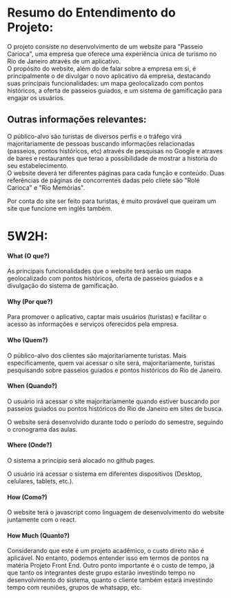 # Resumo do Entendimento do Projeto:  
O projeto consiste no desenvolvimento de um website para "Passeio Carioca", uma empresa que oferece uma experiência única de turismo no Rio de Janeiro através de um aplicativo.  
O propósito do website, além do de falar sobre a empresa em si, é principalmente o de divulgar o novo aplicativo da empresa, destacando suas principais funcionalidades: um mapa geolocalizado com pontos históricos, a oferta de passeios guiados, e um sistema de gamificação para engajar os usuários. 

## Outras informações relevantes:  
O público-alvo são turistas de diversos perfis e o tráfego virá majoritariamente de pessoas buscando informações relacionadas (passeios, pontos históricos, etc) através de pesquisas no Google e atraves de bares e restaurantes que terao a possibilidade de mostrar a historia do seu estabelecimento.  
O website deverá ter diferentes páginas para cada função e conteúdo. Duas referências de páginas de concorrentes dadas pelo cliete são "Rolé Carioca" e "Rio Memórias".  

Por conta do site ser feito para turistas, é muito provável que queiram um site que funcione em inglês também.  


# 5W2H:  

#### What (O que?)
As principais funcionalidades que o website terá serão um mapa geolocalizado com pontos históricos, oferta de passeios guiados e a divulgação do sistema de gamificação.   

#### Why (Por que?)
Para promover o aplicativo, captar mais usuários (turistas) e facilitar o acesso às informações e serviços oferecidos pela empresa.  

#### Who (Quem?)
O público-alvo dos clientes são majoritariamente turistas. Mais especificamente, quem vai acessar o site será, majoritariamente, turistas pesquisando sobre passeios guiados e pontos históricos do Rio de Janeiro.  

#### When (Quando?)
O usuário irá acessar o site majoritariamente quando estiver buscando por passeios guiados ou pontos históricos do Rio de Janeiro em sites de busca.  

O website será desenvolvido durante todo o período do semestre, seguindo o cronograma das aulas.

#### Where (Onde?)
O sistema a princípio será alocado no github pages.  

O usuário irá acessar o sistema em diferentes dispositivos (Desktop, celulares, tablets, etc.).  

#### How (Como?)
O website terá o javascript como linguagem de desenvolvimento do website juntamente com o react.  

#### How Much (Quanto?)
Considerando que este é um projeto acadêmico, o custo direto não é aplicável. No entanto, podemos entender isso em termos de pontos na matéria Projeto Front End. Outro ponto importante é o custo de tempo, já que tanto os integrantes deste grupo estarão investindo tempo no desenvolvimento do sistema, quanto o cliente também estará investindo tempo com reuniões, grupos de whatsapp, etc.
